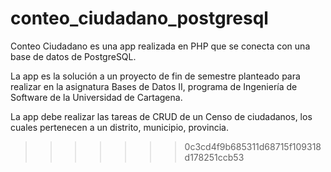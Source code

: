 
# conteo_ciudadano_postgresql



Conteo Ciudadano es una app realizada en PHP que se conecta con una base de datos de PostgreSQL.

La app es la solución a un proyecto de fin de semestre planteado para realizar en la asignatura Bases de Datos II, programa de Ingeniería de Software de la Universidad de Cartagena.

La app debe realizar las tareas de CRUD de un Censo de ciudadanos, los cuales pertenecen a un distrito, municipio, provincia.
>>>>>>> 0c3cd4f9b685311d68715f109318d178251ccb53
